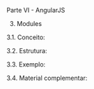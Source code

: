 Parte VI - AngularJS

3. Modules

3.1. Conceito:

3.2. Estrutura:

3.3. Exemplo:

3.4. Material complementar:
